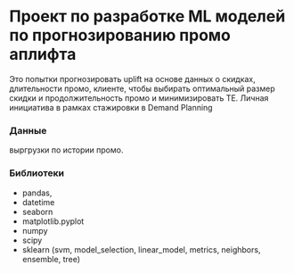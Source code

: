 # Проект по разработке ML моделей по прогнозированию промо аплифта

Это попытки прогнозировать uplift на основе данных о скидках, длительности промо, клиенте, чтобы выбирать оптимальный размер скидки и продолжительность промо и минимизировать TE. Личная инициатива в рамках стажировки в Demand Planning

### Данные
выргрузки по истории промо.

### Библиотеки
- pandas,
- datetime
- seaborn
- matplotlib.pyplot
- numpy
- scipy
- sklearn (svm, model_selection, linear_model, metrics, neighbors, ensemble, tree)

